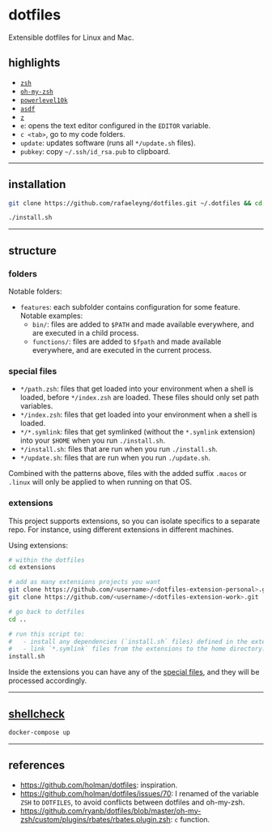 # dotfiles

Extensible dotfiles for Linux and Mac.

## highlights

- [`zsh`](https://zsh.sourceforge.io/)
- [`oh-my-zsh`](https://ohmyz.sh/)
- [`powerlevel10k`](https://github.com/romkatv/powerlevel10k)
- [`asdf`](https://asdf-vm.com/)
- [`z`](https://github.com/rupa/z)
- `e`: opens the text editor configured in the `EDITOR` variable.
- `c <tab>`, go to my code folders.
- `update`: updates software (runs all `*/update.sh` files).
- `pubkey`: copy `~/.ssh/id_rsa.pub` to clipboard.

---

## installation

```sh
git clone https://github.com/rafaeleyng/dotfiles.git ~/.dotfiles && cd ~/.dotfiles

./install.sh
```

---

## structure

### folders

Notable folders:

- `features`: each subfolder contains configuration for some feature. Notable examples:
  - `bin/`: files are added to `$PATH` and made available everywhere, and are executed in a child process.
  - `functions/`: files are added to `$fpath` and made available everywhere, and are executed in the current process.

### special files

- `*/path.zsh`: files that get loaded into your environment when a shell is loaded, before `*/index.zsh` are loaded. These files should only set path variables.
- `*/index.zsh`: files that get loaded into your environment when a shell is loaded.
- `*/*.symlink`: files that get symlinked (without the `*.symlink` extension) into your `$HOME` when you run `./install.sh`.
- `*/install.sh`: files that are run when you run `./install.sh`.
- `*/update.sh`: files that are run when you run `./update.sh`.

Combined with the patterns above, files with the added suffix `.macos` or `.linux` will only be applied to when running on that OS.

### extensions

This project supports extensions, so you can isolate specifics to a separate repo. For instance, using different extensions in different machines.

Using extensions:

```sh
# within the dotfiles
cd extensions

# add as many extensions projects you want
git clone https://github.com/<username>/<dotfiles-extension-personal>.git
git clone https://github.com/<username>/<dotfiles-extension-work>.git

# go back to dotfiles
cd ..

# run this script to:
#   - install any dependencies (`install.sh` files) defined in the extensions;
#   - link `*.symlink` files from the extensions to the home directory.
install.sh
```

Inside the extensions you can have any of the [special files](#special-files), and they will be processed accordingly.

---

## [shellcheck](https://www.shellcheck.net/)

```sh
docker-compose up
```

---

## references

- https://github.com/holman/dotfiles: inspiration.
- https://github.com/holman/dotfiles/issues/70: I renamed of the variable `ZSH` to `DOTFILES`, to avoid conflicts between dotfiles and oh-my-zsh.
- https://github.com/ryanb/dotfiles/blob/master/oh-my-zsh/custom/plugins/rbates/rbates.plugin.zsh: `c` function.
